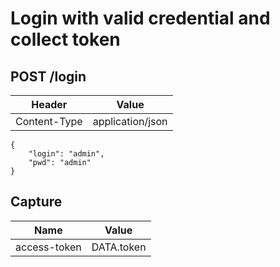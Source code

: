 # Login with valid credential and collect token

## POST /login

| Header | Value |
| - | - |
| Content-Type | application/json |

```
{
    "login": "admin",
    "pwd": "admin"
}
```

## Capture

| Name | Value |
| - | - |
| access-token | DATA.token |
